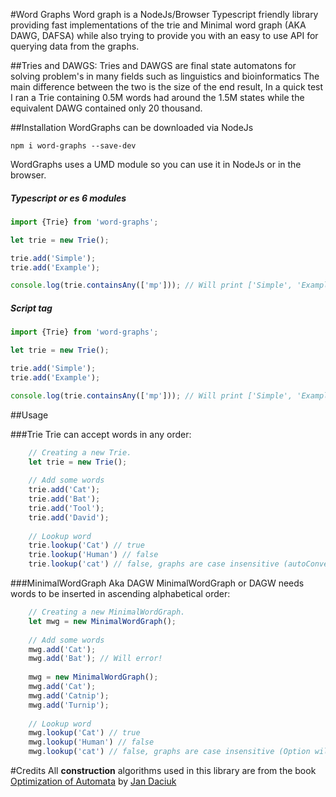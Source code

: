 
#Word Graphs
Word graph is a NodeJs/Browser Typescript friendly library providing fast implementations of the trie and Minimal word graph (AKA DAWG, DAFSA)
while also trying to provide you with an easy to use API for querying data from the graphs.

##Tries and DAWGS:
Tries and DAWGS are final state automatons for solving problem's in many fields such as linguistics and bioinformatics
The main difference between the two is the size of the end result, In a quick test I ran a Trie containing 0.5M words had around the 1.5M states while the equivalent DAWG contained only 20 thousand.

##Installation
WordGraphs can be downloaded via NodeJs

`npm i word-graphs --save-dev`

WordGraphs uses a UMD module so you can use it in NodeJs or in the browser.
##### Typescript or es 6 modules
```javascript
import {Trie} from 'word-graphs';

let trie = new Trie();

trie.add('Simple');
trie.add('Example');

console.log(trie.containsAny(['mp'])); // Will print ['Simple', 'Example']
```

##### Script tag
```javascript
import {Trie} from 'word-graphs';

let trie = new Trie();

trie.add('Simple');
trie.add('Example');

console.log(trie.containsAny(['mp'])); // Will print ['Simple', 'Example']
```
##Usage

###Trie
Trie can accept words in any order:
```javascript
    // Creating a new Trie.
    let trie = new Trie();
    
    // Add some words
    trie.add('Cat');
    trie.add('Bat');
    trie.add('Tool');
    trie.add('David');
    
    // Lookup word
    trie.lookup('Cat') // true
    trie.lookup('Human') // false
    trie.lookup('cat') // false, graphs are case insensitive (autoConvert Option will be added in future).
```

###MinimalWordGraph Aka DAGW
MinimalWordGraph or DAGW needs words to be inserted in ascending alphabetical order:
```javascript
    // Creating a new MinimalWordGraph.
    let mwg = new MinimalWordGraph();
    
    // Add some words
    mwg.add('Cat');
    mwg.add('Bat'); // Will error!
    
    mwg = new MinimalWordGraph();
    mwg.add('Cat');
    mwg.add('Catnip');
    mwg.add('Turnip');
    
    // Lookup word
    mwg.lookup('Cat') // true
    mwg.lookup('Human') // false
    mwg.lookup('cat') // false, graphs are case insensitive (Option will be added in future).
```

#Credits
All **construction** algorithms used in this library are from the book [Optimization of Automata](http://pbc.gda.pl/dlibra/docmetadata?id=44644&from=&dirids=1&ver_id=&lp=1&QI=) by [Jan Daciuk](http://www.jandaciuk.pl/) 